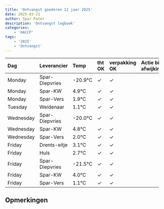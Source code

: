 ```yaml
---
title: 'Ontvangst goederen 12 jaar 2025'
date: 2025-03-21
author: Spar Pater
description: 'Ontvangst logboek'
categories:
    - 'HACCP'
tags:
    - '2025'
    - 'Ontvangst'
---
```

| Dag | Leverancier | Temp | tht OK | verpakking OK | Actie bij afwijking | Controle door |
|:---|:---|:---|:---|:---|:---|:---|
| Monday | Spar-Diepvries | -20.9°C | &check; | &check; | | DPater |
| Monday | Spar-KW | 4.9°C | &check; | &check; | | DPater |
| Monday | Spar-Vers | 1.9°C | &check; | &check; | | DPater |
| Tuesday | Weidenaar | 1.1°C | &check; | &check; | | DPater |
| Wednesday | Spar-Diepvries | -20.0°C | &check; | &check; | | WPater |
| Wednesday | Spar-KW | 4.8°C | &check; | &check; | | WPater |
| Wednesday | Spar-Vers | 2.0°C | &check; | &check; | | WPater |
| Friday | Drents-eitje | 3.1°C | &check; | &check; | | WPater |
| Friday | Huls | 2.7°C | &check; | &check; | | WPater |
| Friday | Spar-Diepvries | -21.5°C | &check; | &check; | | WPater |
| Friday | Spar-KW | 4.0°C | &check; | &check; | | WPater |
| Friday | Spar-Vers | 1.1°C | &check; | &check; | | WPater |

## Opmerkingen



